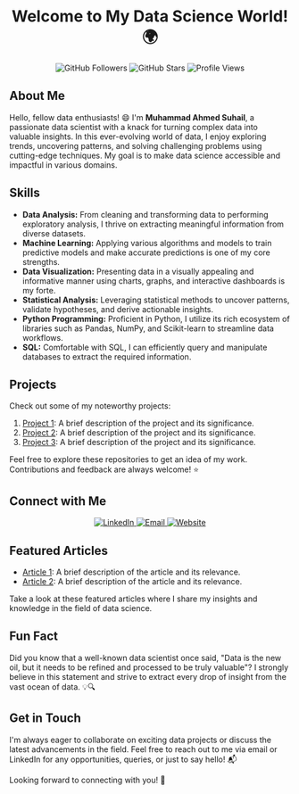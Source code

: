 <h1 align="center">Welcome to My Data Science World! 🌍</h1>

<p align="center">
  <img src="https://img.shields.io/github/followers/MuhammadAhmedSuhail?style=social" alt="GitHub Followers" />
  <img src="https://img.shields.io/github/stars/MuhammadAhmedSuhail?style=social" alt="GitHub Stars" />
  <img src="https://komarev.com/ghpvc/?username=MuhammadAhmedSuhail" alt="Profile Views" />
</p>

## About Me

Hello, fellow data enthusiasts! 😄 I'm **Muhammad Ahmed Suhail**, a passionate data scientist with a knack for turning complex data into valuable insights. In this ever-evolving world of data, I enjoy exploring trends, uncovering patterns, and solving challenging problems using cutting-edge techniques. My goal is to make data science accessible and impactful in various domains.

## Skills

- **Data Analysis:** From cleaning and transforming data to performing exploratory analysis, I thrive on extracting meaningful information from diverse datasets.
- **Machine Learning:** Applying various algorithms and models to train predictive models and make accurate predictions is one of my core strengths.
- **Data Visualization:** Presenting data in a visually appealing and informative manner using charts, graphs, and interactive dashboards is my forte.
- **Statistical Analysis:** Leveraging statistical methods to uncover patterns, validate hypotheses, and derive actionable insights.
- **Python Programming:** Proficient in Python, I utilize its rich ecosystem of libraries such as Pandas, NumPy, and Scikit-learn to streamline data workflows.
- **SQL:** Comfortable with SQL, I can efficiently query and manipulate databases to extract the required information.

## Projects

Check out some of my noteworthy projects:

1. [Project 1](https://github.com/YourGitHubUsername/Project1): A brief description of the project and its significance.
2. [Project 2](https://github.com/YourGitHubUsername/Project2): A brief description of the project and its significance.
3. [Project 3](https://github.com/YourGitHubUsername/Project3): A brief description of the project and its significance.

Feel free to explore these repositories to get an idea of my work. Contributions and feedback are always welcome! ⭐️

## Connect with Me

<div align="center">
  <a href="https://www.linkedin.com/in/muhammad-ahmed-suhail/">
    <img src="https://img.shields.io/badge/-LinkedIn-blue?style=flat-square&logo=linkedin&logoColor=white" alt="LinkedIn" />
  </a>
  <a href="mailto:muhammadahmedsuhail@gmail.com">
    <img src="https://img.shields.io/badge/-Email-c14438?style=flat-square&logo=mail.ru&logoColor=white" alt="Email" />
  </a>
  <a href="">
    <img src="https://img.shields.io/badge/-Website-4F0599?style=flat-square&logo=google-chrome&logoColor=white" alt="Website" />
  </a>
</div>

## Featured Articles

- [Article 1](https://www.yourwebsite.com/article1): A brief description of the article and its relevance.
- [Article 2](https://www.yourwebsite.com/article2): A brief description of the article and its relevance.

Take a look at these featured articles where I share my insights and knowledge in the field of data science.

## Fun Fact

Did you know that a well-known data scientist once said, "Data is the new oil, but it needs to be refined and processed to be truly valuable"? I strongly believe in this statement and strive to extract every drop of insight from the vast ocean of data. 💡🔍

## Get in Touch

I'm always eager to collaborate on exciting data projects or discuss the latest advancements in the field. Feel free to reach out to me via email or LinkedIn for any opportunities, queries, or just to say hello! 📬

Looking forward to connecting with you! 🤝
